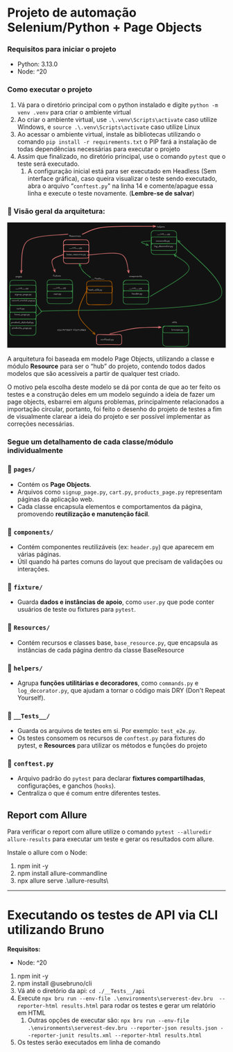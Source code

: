 # Projeto de automação Selenium/Python + Page Objects

### Requisitos para iniciar o projeto

- Python: 3.13.0
- Node: ^20

### Como executar o projeto

1. Vá para o diretório principal com o python instalado e digite `python -m venv .venv` para criar o ambiente virtual
2. Ao criar o ambiente virtual, use `.\.venv\Scripts\activate` caso utilize Windows,  e `source .\.venv\Scripts\activate` caso utilize Linux
3. Ao acessar o ambiente virtual, instale as bibliotecas utilizando o comando `pip install -r requirements.txt` o PIP fará a instalação de todas dependências necessárias para executar o projeto
4. Assim que finalizado, no diretório principal, use o comando `pytest` que o teste será executado.
    1. A configuração inicial está para ser executado em Headless (Sem interface gráfica), caso queira visualizar o teste sendo executado, abra o arquivo “`conftest.py`" na linha 14 e comente/apague essa linha e execute o teste novamente. (**Lembre-se de salvar**) 

### **🧱 Visão geral da arquitetura:**

![system_architecture.png](./images/system_architecture.png)

A arquitetura foi baseada em modelo Page Objects, utilizando a classe e módulo **Resource** para ser o “hub” do projeto, contendo todos dados modelos que são acessíveis a partir de qualquer test criado.

O motivo pela escolha deste modelo se dá por conta de que ao ter feito os testes e a construção deles em um modelo seguindo a ideia de fazer um page objects, esbarrei em alguns problemas, principalmente relacionados a importação circular, portanto, foi feito o desenho do projeto de testes a fim de visualmente clarear a ideia do projeto e ser possível implementar as correções necessárias.

### Segue um detalhamento de cada classe/módulo individualmente

### 📂 `pages/`

- Contém os **Page Objects**.
- Arquivos como `signup_page.py`, `cart.py`, `products_page.py` representam páginas da aplicação web.
- Cada classe encapsula elementos e comportamentos da página, promovendo **reutilização e manutenção fácil**.

### 📂 `components/`

- Contém componentes reutilizáveis (ex: `header.py`) que aparecem em várias páginas.
- Útil quando há partes comuns do layout que precisam de validações ou interações.

### 📂 `fixture/`

- Guarda **dados e instâncias de apoio**, como `user.py` que pode conter usuários de teste ou fixtures para `pytest`.

### 📂 `Resources/`

- Contém recursos e classes base, `base_resource.py`, que encapsula as instâncias de cada página dentro da classe BaseResource

### 📂 `helpers/`

- Agrupa **funções utilitárias e decoradores**, como `commands.py` e `log_decorator.py`, que ajudam a tornar o código mais DRY (Don't Repeat Yourself).

### 📂 `__Tests__/`

- Guarda os arquivos de testes em si. Por exemplo: `test_e2e.py`.
- Os testes consomem os recursos de `conftest.py`  para fixtures do pytest, e **Resources** para utilizar os métodos e funções do projeto

### 📄 `conftest.py`

- Arquivo padrão do `pytest` para declarar **fixtures compartilhadas**, configurações, e ganchos (`hooks`).
- Centraliza o que é comum entre diferentes testes.

## Report com Allure

Para verificar o report com allure utilize o comando `pytest --alluredir allure-results` para executar um teste e gerar os resultados com allure.

Instale o allure com o Node:

1. npm init -y
2. npm install allure-commandline
3. npx allure serve .\allure-results\

---

# Executando os testes de API via CLI utilizando Bruno

**Requisitos:**

- Node: ^20
1. npm init -y 
2. npm install @usebruno/cli
3. Vá até o diretório da api: `cd ./__Tests__/api`
4. Execute `npx bru run --env-file .\environments\serverest-dev.bru  --reporter-html results.html` para rodar os testes e gerar um relatório em HTML
    1. Outras opções de executar são: `npx bru run --env-file .\environments\serverest-dev.bru --reporter-json results.json --reporter-junit results.xml --reporter-html results.html`
5. Os testes serão executados em linha de comando